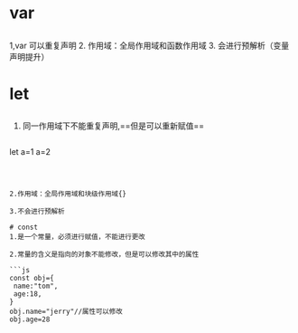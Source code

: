 # var 
## 
1,var 可以重复声明
2. 作用域：全局作用域和函数作用域
3. 会进行预解析（变量声明提升）
# let
## 
1. 同一作用域下不能重复声明,==但是可以重新赋值==

   ```js
let a=1 
a=2
   ```

   

   2.作用域：全局作用域和块级作用域{}

   3.不会进行预解析

# const 
1.是一个常量，必须进行赋值，不能进行更改

2.常量的含义是指向的对象不能修改，但是可以修改其中的属性

```js
const obj={
    name:"tom",
    age:18,
}
obj.name="jerry"//属性可以修改
obj.age=28

```

